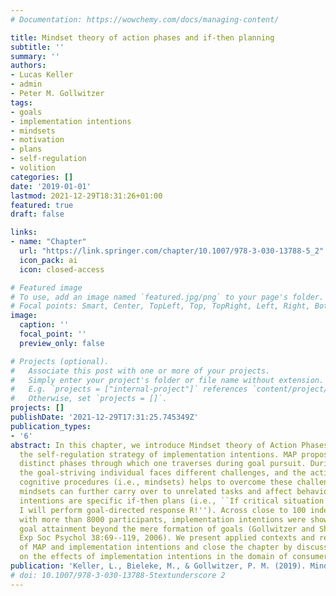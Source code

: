 ```yaml
---
# Documentation: https://wowchemy.com/docs/managing-content/

title: Mindset theory of action phases and if-then planning
subtitle: ''
summary: ''
authors:
- Lucas Keller
- admin
- Peter M. Gollwitzer
tags:
- goals
- implementation intentions
- mindsets
- motivation
- plans
- self-regulation
- volition
categories: []
date: '2019-01-01'
lastmod: 2021-12-29T18:31:26+01:00
featured: true
draft: false

links:
- name: "Chapter"
  url: "https://link.springer.com/chapter/10.1007/978-3-030-13788-5_2"
  icon_pack: ai
  icon: closed-access

# Featured image
# To use, add an image named `featured.jpg/png` to your page's folder.
# Focal points: Smart, Center, TopLeft, Top, TopRight, Left, Right, BottomLeft, Bottom, BottomRight.
image:
  caption: ''
  focal_point: ''
  preview_only: false

# Projects (optional).
#   Associate this post with one or more of your projects.
#   Simply enter your project's folder or file name without extension.
#   E.g. `projects = ["internal-project"]` references `content/project/deep-learning/index.md`.
#   Otherwise, set `projects = []`.
projects: []
publishDate: '2021-12-29T17:31:25.745349Z'
publication_types:
- '6'
abstract: In this chapter, we introduce Mindset theory of Action Phases (MAP) and
  the self-regulation strategy of implementation intentions. MAP proposes four successive
  distinct phases through which one traverses during goal pursuit. During each phase,
  the goal-striving individual faces different challenges, and the activation of specific
  cognitive procedures (i.e., mindsets) helps to overcome these challenges. These
  mindsets can further carry over to unrelated tasks and affect behavior. Implementation
  intentions are specific if-then plans (i.e., ``If critical situation S occurs, then
  I will perform goal-directed response R!''). Across close to 100 independent studies
  with more than 8000 participants, implementation intentions were shown to promote
  goal attainment beyond the mere formation of goals (Gollwitzer and Sheeran, Adv
  Exp Soc Psychol 38:69--119, 2006). We present applied contexts and recent developments
  of MAP and implementation intentions and close the chapter by discussing a study
  on the effects of implementation intentions in the domain of consumer psychology.
publication: 'Keller, L., Bieleke, M., & Gollwitzer, P. M. (2019). Mindset theory of action phases and if-then planning. In K. Sassenberg & M. L. Vliek (Eds.), *Social psychology in action: Evidence-based interventions from theory to practice* (pp. 23–37). Springer. https://doi.org/10.1007/978-3-030-13788-5_2'
# doi: 10.1007/978-3-030-13788-5textunderscore 2
---
```

